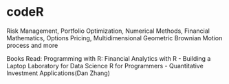 # codeR

Risk Management, Portfolio Optimization, Numerical Methods, Financial Mathematics, Options Pricing, Multidimensional Geometric Brownian Motion process and more

Books Read:
	Programming with R: Financial Analytics with R - Building a Laptop Laboratory for Data Science
			    R for Programmers - Quantitative Investment Applications(Dan Zhang) 


